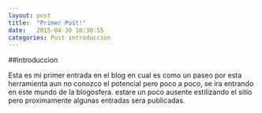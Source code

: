 ```yaml
---
layout: post
title:  "Primer Post!"
date:   2015-04-30 18:30:55
categories: Post introduccion
---
```

##introduccion

Esta es mi primer entrada en el blog en cual es como un paseo por esta herramienta  aun no conozco  el potencial pero poco a poco, se ira entrando en este mundo de la blogosfera.
estare un poco ausente estilizando el sitio pero proximamente algunas entradas sera publicadas.
